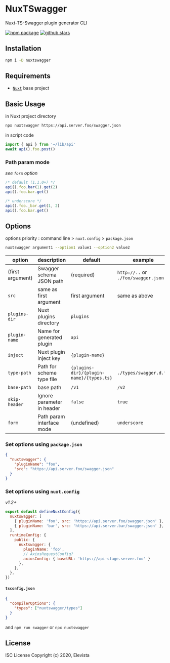 # NuxTSwagger
Nuxt-TS-Swagger plugin generator CLI

[![npm package](https://img.shields.io/npm/v/nuxtswagger.svg?maxAge=2592000&style=flat-square)](https://www.npmjs.com/package/nuxtswagger)
[![github stars](https://img.shields.io/github/stars/Elevista/nuxtswagger?style=social)](https://github.com/Elevista/nuxtswagger)

## Installation
```sh
npm i -D nuxtswagger
```

## Requirements
- [`Nuxt`](https://nuxt.com) base project

## Basic Usage
in Nuxt project directory
```sh
npx nuxtswagger https://api.server.foo/swagger.json
```
in script code
```js
import { api } from '~/lib/api'
await api().foo.post()
```

### Path param mode

*see `form` option*

```js
/* default (1.1.0+) */
api().foo.bar(1).get(2)
api().foo.bar.get()

/* underscore */
api().foo._bar.get(1, 2)
api().foo.bar.get()
```

## Options

options priority : command line > `nuxt.config` > `package.json`

```sh
nuxtswagger argument1 --option1 value1 --option2 value2
```

| option           | description                | default                                  | example                             |
|------------------|----------------------------|------------------------------------------|-------------------------------------|
| (first argument) | Swagger schema JSON path   | (required)                               | `http://..` or `./foo/swagger.json` |
| `src`            | same as first argument     | first argument                           | same as above                       |
| `plugins-dir`    | Nuxt plugins directory     | `plugins`                                |                                     |
| `plugin-name`    | Name for generated plugin  | `api`                                    |                                     |
| `inject`         | Nuxt plugin inject key     | `{plugin-name}`                          |                                     |
| `type-path`      | Path for scheme type file  | `{plugins-dir}/{plugin-name}/{types.ts}` | `./types/swagger.d.ts`              |
| `base-path`      | base path                  | `/v1`                                    | `/v2`                               |
| `skip-header`    | Ignore parameter in header | `false`                                  | `true`                              |
| `form`           | Path param interface mode  | (undefined)                              | `underscore`                        |

### Set options using `package.json`
```json
{
  "nuxtswagger": {
    "pluginName": "foo",
    "src": "https://api.server.foo/swagger.json"
  }
}
```

### Set options using `nuxt.config`

*v1.2+*

```js
export default defineNuxtConfig({
  nuxtswagger: [
    { pluginName: 'foo', src: 'https://api.server.foo/swagger.json' },
    { pluginName: 'bar', src: 'https://api.server.bar/swagger.json' },
  ],
  runtimeConfig: {
    public: {
      nuxtswagger: {
        pluginName: 'foo',
        // AxiosRequestConfig?
        axiosConfig: { baseURL: 'https://api-stage.server.foo' }
      },
    },
  },
})
```

#### `tsconfig.json`

```json
{
  "compilerOptions": {
    "types": ["nuxtswagger/types"]
  }
}
```



and `npm run swagger` or `npx nuxtswagger`


## License
ISC License
Copyright (c) 2020, Elevista
